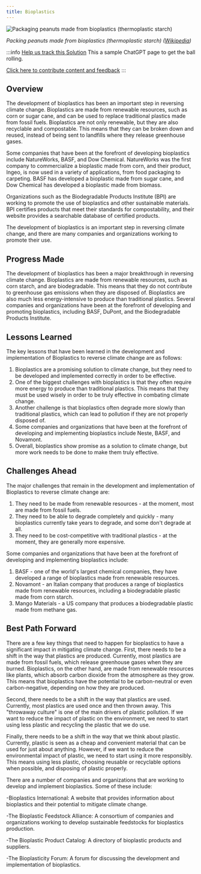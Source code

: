 ```yaml
---
title: Bioplastics
---
```


![Packaging peanuts made from bioplastics (thermoplastic starch) ](../static/img/bioplastic-packing-peanuts.jpg)

_Packing peanuts made from bioplastics (thermoplastic starch) ([Wikipedia](https://commons.wikimedia.org/wiki/File:St%C3%A4rke-Packstoff_P%C3%B6mpel_CG.jpg))_

:::info [Help us track this Solution](contribute)
This a sample ChatGPT page to get the ball rolling.

[Click here to contribute content and feedback](contribute)
:::

## Overview

The development of bioplastics has been an important step in reversing climate change. Bioplastics are made from renewable resources, such as corn or sugar cane, and can be used to replace traditional plastics made from fossil fuels. Bioplastics are not only renewable, but they are also recyclable and compostable. This means that they can be broken down and reused, instead of being sent to landfills where they release greenhouse gases.

Some companies that have been at the forefront of developing bioplastics include NatureWorks, BASF, and Dow Chemical. NatureWorks was the first company to commercialize a bioplastic made from corn, and their product, Ingeo, is now used in a variety of applications, from food packaging to carpeting. BASF has developed a bioplastic made from sugar cane, and Dow Chemical has developed a bioplastic made from biomass.

Organizations such as the Biodegradable Products Institute (BPI) are working to promote the use of bioplastics and other sustainable materials. BPI certifies products that meet their standards for compostability, and their website provides a searchable database of certified products.

The development of bioplastics is an important step in reversing climate change, and there are many companies and organizations working to promote their use.

## Progress Made

The development of bioplastics has been a major breakthrough in reversing climate change. Bioplastics are made from renewable resources, such as corn starch, and are biodegradable. This means that they do not contribute to greenhouse gas emissions when they are disposed of. Bioplastics are also much less energy-intensive to produce than traditional plastics. Several companies and organizations have been at the forefront of developing and promoting bioplastics, including BASF, DuPont, and the Biodegradable Products Institute.

## Lessons Learned

The key lessons that have been learned in the development and implementation of Bioplastics to reverse climate change are as follows: 

1. Bioplastics are a promising solution to climate change, but they need to be developed and implemented correctly in order to be effective. 
2. One of the biggest challenges with bioplastics is that they often require more energy to produce than traditional plastics. This means that they must be used wisely in order to be truly effective in combating climate change. 
3. Another challenge is that bioplastics often degrade more slowly than traditional plastics, which can lead to pollution if they are not properly disposed of. 
4. Some companies and organizations that have been at the forefront of developing and implementing bioplastics include Neste, BASF, and Novamont. 
5. Overall, bioplastics show promise as a solution to climate change, but more work needs to be done to make them truly effective.

## Challenges Ahead

The major challenges that remain in the development and implementation of Bioplastics to reverse climate change are:

1. They need to be made from renewable resources - at the moment, most are made from fossil fuels.
2. They need to be able to degrade completely and quickly - many bioplastics currently take years to degrade, and some don't degrade at all.
3. They need to be cost-competitive with traditional plastics - at the moment, they are generally more expensive.

Some companies and organizations that have been at the forefront of developing and implementing bioplastics include:

1. BASF - one of the world's largest chemical companies, they have developed a range of bioplastics made from renewable resources.
2. Novamont - an Italian company that produces a range of bioplastics made from renewable resources, including a biodegradable plastic made from corn starch.
3. Mango Materials - a US company that produces a biodegradable plastic made from methane gas.

## Best Path Forward

There are a few key things that need to happen for bioplastics to have a significant impact in mitigating climate change. First, there needs to be a shift in the way that plastics are produced. Currently, most plastics are made from fossil fuels, which release greenhouse gases when they are burned. Bioplastics, on the other hand, are made from renewable resources like plants, which absorb carbon dioxide from the atmosphere as they grow. This means that bioplastics have the potential to be carbon-neutral or even carbon-negative, depending on how they are produced.

Second, there needs to be a shift in the way that plastics are used. Currently, most plastics are used once and then thrown away. This "throwaway culture" is one of the main drivers of plastic pollution. If we want to reduce the impact of plastic on the environment, we need to start using less plastic and recycling the plastic that we do use.

Finally, there needs to be a shift in the way that we think about plastic. Currently, plastic is seen as a cheap and convenient material that can be used for just about anything. However, if we want to reduce the environmental impact of plastic, we need to start using it more responsibly. This means using less plastic, choosing reusable or recyclable options when possible, and disposing of plastic properly.

There are a number of companies and organizations that are working to develop and implement bioplastics. Some of these include:

-Bioplastics International: A website that provides information about bioplastics and their potential to mitigate climate change.

-The Bioplastic Feedstock Alliance: A consortium of companies and organizations working to develop sustainable feedstocks for bioplastics production.

-The Bioplastic Product Catalog: A directory of bioplastic products and suppliers.

-The Bioplasticity Forum: A forum for discussing the development and implementation of bioplastics.
